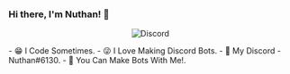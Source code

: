 ### Hi there, I'm Nuthan! 👋
<p align="center"> <img src="https://discord.c99.nl/widget/theme-3/772858721700806707.png" alt="Discord" /> </p>
- 😁 I Code Sometimes.
- 😜 I Love Making Discord Bots.
- 💬 My Discord - Nuthan#6130.
- 🤖 You Can Make Bots With Me!.
